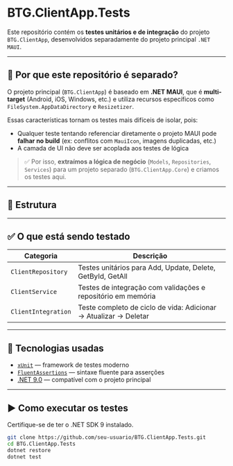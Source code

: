 # BTG.ClientApp.Tests

Este repositório contém os **testes unitários e de integração** do projeto `BTG.ClientApp`, desenvolvidos separadamente do projeto principal `.NET MAUI`.

---

## 🚧 Por que este repositório é separado?

O projeto principal (`BTG.ClientApp`) é baseado em **.NET MAUI**, que é **multi-target** (Android, iOS, Windows, etc.) e utiliza recursos específicos como `FileSystem.AppDataDirectory` e `Resizetizer`.

Essas características tornam os testes mais difíceis de isolar, pois:

- Qualquer teste tentando referenciar diretamente o projeto MAUI pode **falhar no build** (ex: conflitos com `MauiIcon`, imagens duplicadas, etc.)
- A camada de UI não deve ser acoplada aos testes de lógica

> ✅ Por isso, **extraímos a lógica de negócio** (`Models`, `Repositories`, `Services`) para um projeto separado (`BTG.ClientApp.Core`) e criamos os testes aqui.

---

## 🧱 Estrutura

---

## ✅ O que está sendo testado

| Categoria           | Descrição                                                           |
|---------------------|----------------------------------------------------------------------|
| `ClientRepository`  | Testes unitários para Add, Update, Delete, GetById, GetAll          |
| `ClientService`     | Testes de integração com validações e repositório em memória        |
| `ClientIntegration` | Teste completo de ciclo de vida: Adicionar → Atualizar → Deletar    |

---

## 🧪 Tecnologias usadas

- [`xUnit`](https://xunit.net/) — framework de testes moderno
- [`FluentAssertions`](https://fluentassertions.com/) — sintaxe fluente para asserções
- [.NET 9.0](https://dotnet.microsoft.com/) — compatível com o projeto principal

---

## ▶️ Como executar os testes

Certifique-se de ter o .NET SDK 9 instalado.

```bash
git clone https://github.com/seu-usuario/BTG.ClientApp.Tests.git
cd BTG.ClientApp.Tests
dotnet restore
dotnet test
